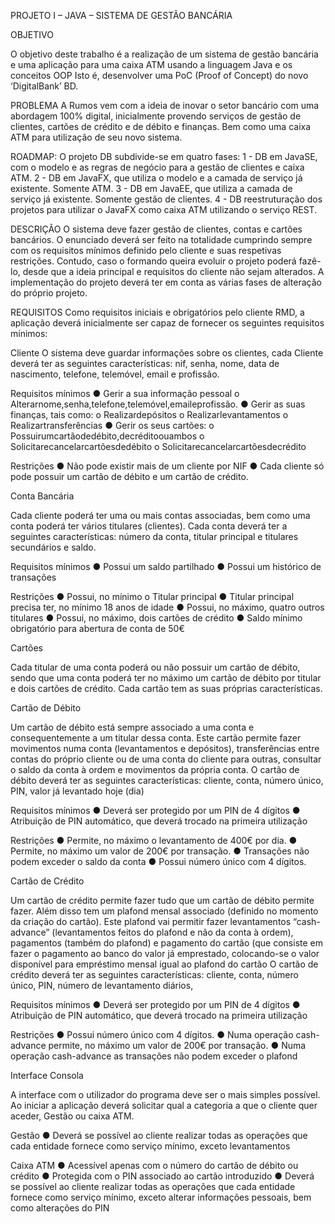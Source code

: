  PROJETO I – JAVA – SISTEMA DE GESTÃO BANCÁRIA

OBJETIVO

O objetivo deste trabalho é a realização de um sistema de gestão bancária e uma aplicação para uma caixa ATM usando a linguagem Java e os conceitos OOP Isto é, desenvolver uma PoC (Proof of Concept) do novo ‘DigitalBank’ BD.

PROBLEMA
A Rumos vem com a ideia de inovar o setor bancário com uma abordagem 100% digital, inicialmente provendo serviços de gestão de clientes, cartões de crédito e de débito e finanças.
Bem como uma caixa ATM para utilização de seu novo sistema.

ROADMAP:
O projeto DB subdivide-se em quatro fases:
1 - DB em JavaSE, com o modelo e as regras de negócio para a gestão de clientes e caixa ATM.
2 - DB em JavaFX, que utiliza o modelo e a camada de serviço já existente. Somente ATM.
3 - DB em JavaEE, que utiliza a camada de serviço já existente. Somente gestão de clientes.
4 - DB reestruturação dos projetos para utilizar o JavaFX como caixa ATM utilizando o serviço REST.

DESCRIÇÃO
O sistema deve fazer gestão de clientes, contas e cartões bancários.
O enunciado deverá ser feito na totalidade cumprindo sempre com os requisitos mínimos definido pelo cliente e suas respetivas restrições. Contudo, caso o formando queira evoluir o projeto poderá fazê-lo, desde que a ideia principal e requisitos do cliente não sejam alterados.
A implementação do projeto deverá ter em conta as várias fases de alteração do próprio projeto.

REQUISITOS
Como requisitos iniciais e obrigatórios pelo cliente RMD, a aplicação deverá inicialmente ser capaz de fornecer os seguintes requisitos mínimos:

Cliente
O sistema deve guardar informações sobre os clientes, cada Cliente deverá ter as seguintes características: nif, senha, nome, data de nascimento, telefone, telemóvel, email e profissão.

Requisitos mínimos
	● Gerir a sua informação pessoal
		o Alterarnome,senha,telefone,telemóvel,emaileprofissão.
	● Gerir as suas finanças, tais como: o Realizardepósitos
		o Realizarlevantamentos
		o Realizartransferências
	● Gerir os seus cartões:
		o Possuirumcartãodedébito,decréditoouambos o Solicitarecancelarcartõesdedébito
		o Solicitarecancelarcartõesdecrédito

Restrições
	● Não pode existir mais de um cliente por NIF
	● Cada cliente só pode possuir um cartão de débito e um cartão de crédito.

Conta Bancária

Cada cliente poderá ter uma ou mais contas associadas, bem como uma conta poderá ter vários titulares (clientes). Cada conta deverá ter a seguintes características: número da conta, titular principal e titulares secundários e saldo.

Requisitos mínimos
	● Possui um saldo partilhado
	● Possui um histórico de transações

Restrições
	● Possui, no mínimo o Titular principal
	● Titular principal precisa ter, no mínimo 18 anos de idade
	● Possui, no máximo, quatro outros titulares
	● Possui, no máximo, dois cartões de crédito
	● Saldo mínimo obrigatório para abertura de conta de 50€

Cartões

Cada titular de uma conta poderá ou não possuir um cartão de débito, sendo que uma conta poderá ter no máximo um cartão de débito por titular e dois cartões de crédito.
Cada cartão tem as suas próprias características.

Cartão de Débito

Um cartão de débito está sempre associado a uma conta e consequentemente a um titular dessa conta. Este cartão permite fazer movimentos numa conta (levantamentos e depósitos), transferências entre contas do próprio cliente ou de uma conta do cliente para outras, consultar o saldo da conta à ordem e movimentos da própria conta. O cartão de débito deverá ter as seguintes características: cliente, conta, número único, PIN, valor já levantado hoje (dia)

Requisitos mínimos
	● Deverá ser protegido por um PIN de 4 dígitos
	● Atribuição de PIN automático, que deverá trocado na primeira utilização

Restrições
	● Permite, no máximo o levantamento de 400€ por dia.
	● Permite, no máximo um valor de 200€ por transação.
	● Transações não podem exceder o saldo da conta
	● Possui número único com 4 dígitos.

Cartão de Crédito

Um cartão de crédito permite fazer tudo que um cartão de débito permite fazer.
Além disso tem um plafond mensal associado (definido no momento da criação do cartão). Este plafond vai permitir fazer levantamentos “cash-advance” (levantamentos feitos do plafond e não da conta à ordem), pagamentos (também do plafond) e pagamento do cartão (que consiste em fazer o pagamento ao banco do valor já emprestado, colocando-se o valor disponível para empréstimo mensal igual ao plafond do cartão O cartão de crédito deverá ter as seguintes características: cliente, conta, número único, PIN, número de levantamento diários,

Requisitos mínimos
	● Deverá ser protegido por um PIN de 4 dígitos
	● Atribuição de PIN automático, que deverá trocado na primeira utilização

Restrições
	● Possui número único com 4 dígitos.
	● Numa operação cash-advance permite, no máximo um valor de 200€ por transação.
	● Numa operação cash-advance as transações não podem exceder o plafond

Interface Consola

A interface com o utilizador do programa deve ser o mais simples possível. Ao iniciar a aplicação deverá solicitar qual a categoria a que o cliente quer aceder, Gestão ou caixa ATM.

Gestão
	● Deverá se possível ao cliente realizar todas as operações que cada entidade fornece como serviço mínimo, exceto levantamentos

Caixa ATM
	● Acessível apenas com o número do cartão de débito ou crédito
	● Protegida com o PIN associado ao cartão introduzido
	● Deverá se possível ao cliente realizar todas as operações que cada entidade fornece como
    serviço mínimo, exceto alterar informações pessoais, bem como alterações do PIN
